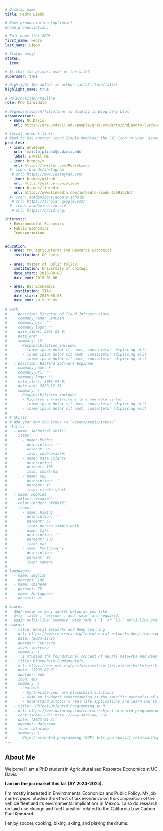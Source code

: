 ```yaml
---
# Display name
title: Pedro Liedo

# Name pronunciation (optional)
#name_pronunciation: 

# Full name (for SEO)
first_name: Pedro
last_name: Liedo

# Status emoji
status:
  icon: 

# Is this the primary user of the site?
superuser: true

# Highlight the author in author lists? (true/false)
highlight_name: true

# Role/position/tagline
role: PhD Candidate

# Organizations/Affiliations to display in Biography blox
organizations:
  - name: UC Davis
    url: https://are.ucdavis.edu/people/grad-students/phd/pedro-liedo-orozco/

# Social network links
# Need to use another icon? Simply download the SVG icon to your `assets/media/icons/` folder.
profiles:
  - icon: envelope
    url: 'mailto:pliedo@ucdavis.edu'
    label: E-mail Me
  - icon: brands/x
    url: https://twitter.com/PedroLiedo
  #- icon: brands/instagram
   # url: https://www.instagram.com/
  - icon: brands/github
    url: https://github.com/pliedo
  - icon: brands/linkedin
    url: https://www.linkedin.com/in/pedro-liedo-1369ab263/
  #- icon: academicons/google-scholar
   # url: https://scholar.google.com/
  #- icon: academicons/orcid
   # url: https://orcid.org/

interests:
  - Environmental Economics
  - Public Economics
  - Transportation
 

education:
  - area: PhD Agricultural and Resource Economics
    institution: UC Davis
    
  - area: Master of Public Policy
    institution: University of Chicago
    date_start: 2016-08-08
    date_end: 2018-06-06
    
  - area: BSc Economics
    institution: ITAM
    date_start: 2010-08-08
    date_end: 2015-05-05
    
# work:
#   - position: Director of Cloud Infrastructure
#     company_name: GenCoin
#     company_url: ''
#     company_logo: ''
#     date_start: 2021-01-01
#     date_end: ''
#     summary: |2-
#       Responsibilities include:
#       - lorem ipsum dolor sit amet, consectetur adipiscing elit
#       - lorem ipsum dolor sit amet, consectetur adipiscing elit
#       - lorem ipsum dolor sit amet, consectetur adipiscing elit
#   - position: Backend Software Engineer
#     company_name: X
#     company_url: ''
#     company_logo: ''
#     date_start: 2016-01-01
#     date_end: 2020-12-31
#     summary: |
#       Responsibilities include:
#       - Migrated infrastructure to a new data center
#       - lorem ipsum dolor sit amet, consectetur adipiscing elit
#       - lorem ipsum dolor sit amet, consectetur adipiscing elit
# 
# # Skills
# # Add your own SVG icons to `assets/media/icons/`
# skills:
#   - name: Technical Skills
#     items:
#       - name: Python
#         description: ''
#         percent: 80
#         icon: code-bracket
#       - name: Data Science
#         description: ''
#         percent: 100
#         icon: chart-bar
#       - name: SQL
#         description: ''
#         percent: 40
#         icon: circle-stack
#   - name: Hobbies
#     color: '#eeac02'
#     color_border: '#f0bf23'
#     items:
#       - name: Hiking
#         description: ''
#         percent: 60
#         icon: person-simple-walk
#       - name: Cats
#         description: ''
#         percent: 100
#         icon: cat
#       - name: Photography
#         description: ''
#         percent: 80
#         icon: camera
# 
# languages:
#   - name: English
#     percent: 100
#   - name: Chinese
#     percent: 75
#   - name: Portuguese
#     percent: 25

# Awards.
#   Add/remove as many awards below as you like.
#   Only `title`, `awarder`, and `date` are required.
#   Begin multi-line `summary` with YAML's `|` or `|2-` multi-line prefix and indent 2 spaces below.
# awards:
#   - title: Neural Networks and Deep Learning
#     url: https://www.coursera.org/learn/neural-networks-deep-learning
#     date: '2023-11-25'
#     awarder: Coursera
#     icon: coursera
#     summary: |
#       I studied the foundational concept of neural networks and deep learning. By the end, I was familiar with the significant technological trends driving the rise of deep learning; build, train, and apply fully connected deep neural networks; implement efficient (vectorized) neural networks; identify key parameters in a neural network’s architecture; and apply deep learning to your own applications.
#   - title: Blockchain Fundamentals
#     url: https://www.edx.org/professional-certificate/uc-berkeleyx-blockchain-fundamentals
#     date: '2023-07-01'
#     awarder: edX
#     icon: edx
#     summary: |
#       Learned:
#       - Synthesize your own blockchain solutions
#       - Gain an in-depth understanding of the specific mechanics of Bitcoin
#       - Understand Bitcoin’s real-life applications and learn how to attack and destroy Bitcoin, Ethereum, smart contracts and Dapps, and alternatives to Bitcoin’s Proof-of-Work consensus algorithm
#   - title: 'Object-Oriented Programming in R'
#     url: https://www.datacamp.com/courses/object-oriented-programming-with-s3-and-r6-in-r
#     certificate_url: https://www.datacamp.com
#     date: '2023-01-21'
#     awarder: datacamp
#     icon: datacamp
#     summary: |
#       Object-oriented programming (OOP) lets you specify relationships between functions and the objects that they can act on, helping you manage complexity in your code. This is an intermediate level course, providing an introduction to OOP, using the S3 and R6 systems. S3 is a great day-to-day R programming tool that simplifies some of the functions that you write. R6 is especially useful for industry-specific analyses, working with web APIs, and building GUIs.
---
```


## About Me

Welcome! I am a PhD student in Agricultural and Resource Economics at UC Davis.

**I am on the job market this fall (AY 2024-2025).**

I'm mostly interested in Environmental Economics and Public Policy. My job market paper studies the effect of tax avoidance on the composition of the vehicle fleet and its environmental implications in Mexico. I also do research on land use change and fuel transition related to the California Low Carbon Fuel Standard.

I enjoy soccer, cooking, biking, skiing, and playing the drums.
